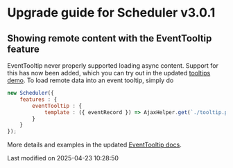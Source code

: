 # Upgrade guide for Scheduler v3.0.1

## Showing remote content with the EventTooltip feature

EventTooltip never properly supported loading async content. Support for this has now been added, which you can try out
in the updated [tooltips demo](https://bryntum.com/products/scheduler/examples/tooltips/). To load remote data into an event
tooltip, simply do

```javascript
new Scheduler({
    features : {
        eventTooltip : {
            template : ({ eventRecord }) => AjaxHelper.get(`./tooltip.php?id=${eventRecord.id}`).then(response => response.text())
        }
    }
});
```

More details and examples in the updated [EventTooltip docs](#Scheduler/feature/EventTooltip).


<p class="last-modified">Last modified on 2025-04-23 10:28:50</p>